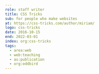```yaml
---
role: staff writer
title: CSS Tricks
sub: for people who make websites
at: https://css-tricks.com/author/miriam/
logo: css-tricks
date: 2016-10-15
end: 2022-03-01
index: org:css-tricks
tags:
  - area:web
  - web:teaching
  - as:publication
  - org:oddbird
---
```

